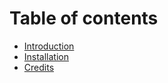 # Table of contents

* [Introduction](README.md)
* [Installation](installation.md)
* [Credits](credits.md)

